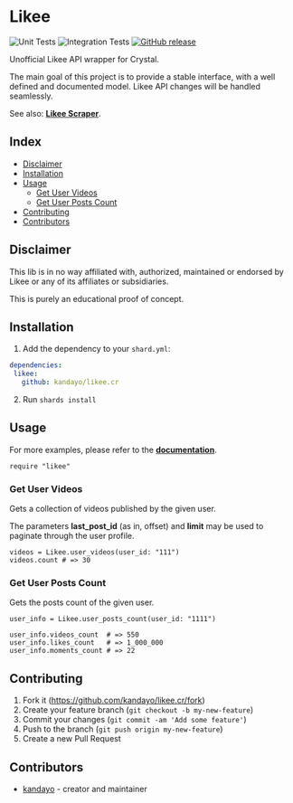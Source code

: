 # Likee

![Unit Tests](https://github.com/kandayo/likee.cr/workflows/Unit%20Tests/badge.svg)
![Integration Tests](https://github.com/kandayo/likee.cr/workflows/Integration%20Tests/badge.svg)
[![GitHub release](https://img.shields.io/github/release/kandayo/likee.cr.svg?label=Release)](https://github.com/kandayo/likee.cr/releases)

Unofficial Likee API wrapper for Crystal.

The main goal of this project is to provide a stable interface, with a well
defined and documented model. Likee API changes will be handled seamlessly.

See also: [**Likee Scraper**](https://github.com/kandayo/likee-scraper).

## Index

- [Disclaimer](#disclaimer)
- [Installation](#installation)
- [Usage](#usage)
  - [Get User Videos](#get-user-videos)
  - [Get User Posts Count](#get-user-posts-count)
- [Contributing](#contributing)
- [Contributors](#contributors)

## Disclaimer

This lib is in no way affiliated with, authorized, maintained or endorsed by
Likee or any of its affiliates or subsidiaries.

This is purely an educational proof of concept.

## Installation

1. Add the dependency to your `shard.yml`:

```yaml
dependencies:
 likee:
   github: kandayo/likee.cr
```

2. Run `shards install`

## Usage

For more examples, please refer to the [**documentation**](https://absolab.xyz/likee.cr).

```crystal
require "likee"
```

### Get User Videos

Gets a collection of videos published by the given user.

The parameters **last_post_id** (as in, offset) and **limit** may be used to
paginate through the user profile.

```crystal
videos = Likee.user_videos(user_id: "111")
videos.count # => 30
```

### Get User Posts Count

Gets the posts count of the given user.

```crystal
user_info = Likee.user_posts_count(user_id: "1111")

user_info.videos_count  # => 550
user_info.likes_count   # => 1_000_000
user_info.moments_count # => 22
```

## Contributing

1. Fork it (<https://github.com/kandayo/likee.cr/fork>)
2. Create your feature branch (`git checkout -b my-new-feature`)
3. Commit your changes (`git commit -am 'Add some feature'`)
4. Push to the branch (`git push origin my-new-feature`)
5. Create a new Pull Request

## Contributors

- [kandayo](https://github.com/kandayo) - creator and maintainer
